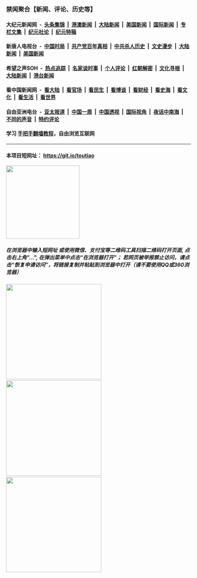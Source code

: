 ### 禁闻聚合【新闻、评论、历史等】

#### 大纪元新闻网 &nbsp;-&nbsp; [头条集锦](indexes/E头条集锦.md?t=02140902) &nbsp;|&nbsp; [港澳新闻](indexes/E港澳新闻.md?t=02140902)  &nbsp;|&nbsp; [大陆新闻](indexes/E大陆新闻.md?t=02140902) &nbsp;|&nbsp; [美国新闻](indexes/E美国新闻.md?t=02140902) &nbsp;|&nbsp; [国际新闻](indexes/E国际新闻.md?t=02140902) &nbsp;|&nbsp; [专栏文集](indexes/E专栏文集.md?t=02140902) &nbsp;|&nbsp; [纪元社论](indexes/E纪元社论.md?t=02140902) &nbsp;|&nbsp; [纪元特稿](indexes/E纪元特稿.md?t=02140902) 

#### 新唐人电视台 &nbsp;-&nbsp; [中国时局](indexes/N中国时局.md?t=02140902) &nbsp;|&nbsp; [共产党百年真相](indexes/N共产党百年真相.md?t=02140902) &nbsp;|&nbsp; [中共杀人历史](indexes/N中共杀人历史.md?t=02140902) &nbsp;|&nbsp; [文史漫步](indexes/N文史漫步.md?t=02140902) &nbsp;|&nbsp; [大陆新闻](indexes/N大陆新闻.md?t=02140902) &nbsp;|&nbsp; [美国新闻](indexes/N美国新闻.md?t=02140902)

#### 希望之声SOH &nbsp;-&nbsp; [热点追踪](indexes/H热点追踪.md?t=02140902) &nbsp;|&nbsp; [名家谈时事](indexes/H名家谈时事.md?t=02140902) &nbsp;|&nbsp; [个人评论](indexes/H个人评论.md?t=02140902)  &nbsp;|&nbsp; [红朝解密](indexes/H红朝解密.md?t=02140902) &nbsp;|&nbsp; [文化寻根](indexes/H文化寻根.md?t=02140902) &nbsp;|&nbsp; [大陆新闻](indexes/H大陆新闻.md?t=02140902) &nbsp;|&nbsp; [港台新闻](indexes/H港台新闻.md?t=02140902)

#### 看中国新闻网 &nbsp;-&nbsp; [看大陆](indexes/S看大陆.md?t=02140902) &nbsp;|&nbsp; [看官场](indexes/S看官场.md?t=02140902) &nbsp;|&nbsp; [看民生](indexes/S看民生.md?t=02140902)  &nbsp;|&nbsp; [看博谈](indexes/S看博谈.md?t=02140902) &nbsp;|&nbsp; [看财经](indexes/S看财经.md?t=02140902) &nbsp;|&nbsp; [看史海](indexes/S看史海.md?t=02140902) &nbsp;|&nbsp; [看文化](indexes/S看文化.md?t=02140902) &nbsp;|&nbsp; [看生活](indexes/S看生活.md?t=02140902) &nbsp;|&nbsp; [看世界](indexes/S看世界.md?t=02140902)

#### 自由亚洲电台 &nbsp;-&nbsp; [亚太报道](indexes/R亚太报道.md?t=02140902) &nbsp;|&nbsp; [中国一周](indexes/R中国一周.md?t=02140902) &nbsp;|&nbsp; [中国透视](indexes/R中国透视.md?t=02140902)  &nbsp;|&nbsp; [国际视角](indexes/R国际视角.md?t=02140902) &nbsp;|&nbsp; [夜话中南海](indexes/R夜话中南海.md?t=02140902) &nbsp;|&nbsp; [不同的声音](indexes/R不同的声音.md?t=02140902) &nbsp;|&nbsp; [特约评论](indexes/R特约评论.md?t=02140902)

#### 学习 [手把手翻墙教程](https://github.com/gfw-breaker/guides/wiki)，自由浏览互联网

----

#### 本项目短网址： https://git.io/toutiao
<img src="https://raw.githubusercontent.com/gfw-breaker/banned-news/master/scripts/img/qr.png" width="200px"/>  

##### 在浏览器中输入短网址 或使用微信、支付宝等二维码工具扫描二维码打开页面, 点击右上角"...", 在弹出菜单中点击“在浏览器打开”； 若网页被举报禁止访问，请点击“恢复申请访问”，将链接复制并粘贴到浏览器中打开（请不要使用QQ或360浏览器）

<img src="https://raw.githubusercontent.com/gfw-breaker/banned-news/master/scripts/img/1.png" width="260px"/> &nbsp; <img src="https://raw.githubusercontent.com/gfw-breaker/banned-news/master/scripts/img/2.png" width="260px"/> &nbsp; <img src="https://raw.githubusercontent.com/gfw-breaker/banned-news/master/scripts/img/3.png" width="260px"/>
